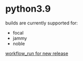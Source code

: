 python3.9
=========

builds are currently supported for:
- focal
- jammy
- noble

[workflow_run for new release](https://github.com/deadsnakes/python3.9/actions/workflows/main.yml)
